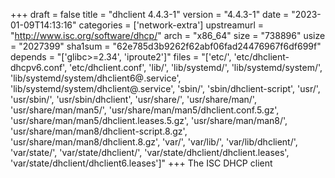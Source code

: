 +++
draft = false
title = "dhclient 4.4.3-1"
version = "4.4.3-1"
date = "2023-01-09T14:13:16"
categories = ['network-extra']
upstreamurl = "http://www.isc.org/software/dhcp/"
arch = "x86_64"
size = "738896"
usize = "2027399"
sha1sum = "62e785d3b9262f62abf06fad24476967f6df699f"
depends = "['glibc>=2.34', 'iproute2']"
files = "['etc/', 'etc/dhclient-dhcpv6.conf', 'etc/dhclient.conf', 'lib/', 'lib/systemd/', 'lib/systemd/system/', 'lib/systemd/system/dhclient6@.service', 'lib/systemd/system/dhclient@.service', 'sbin/', 'sbin/dhclient-script', 'usr/', 'usr/sbin/', 'usr/sbin/dhclient', 'usr/share/', 'usr/share/man/', 'usr/share/man/man5/', 'usr/share/man/man5/dhclient.conf.5.gz', 'usr/share/man/man5/dhclient.leases.5.gz', 'usr/share/man/man8/', 'usr/share/man/man8/dhclient-script.8.gz', 'usr/share/man/man8/dhclient.8.gz', 'var/', 'var/lib/', 'var/lib/dhclient/', 'var/state/', 'var/state/dhclient/', 'var/state/dhclient/dhclient.leases', 'var/state/dhclient/dhclient6.leases']"
+++
The ISC DHCP client